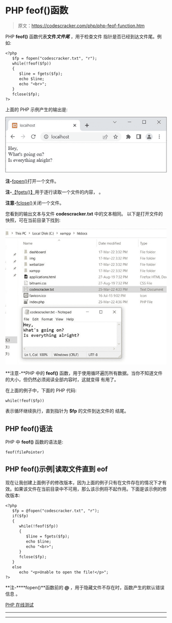 # PHP feof()函数

> 原文：<https://codescracker.com/php/php-feof-function.htm>

PHP **feof()** 函数代表**文件*文件尾*** ，用于检查文件 指针是否已经到达文件尾。例如:

```
<?php
   $fp = fopen("codescracker.txt", "r");
   while(!feof($fp))
   {
      $line = fgets($fp);
      echo $line;
      echo "<br>";
   }
   fclose($fp);
?>
```

上面的 PHP 示例产生的输出是:

![php feof function](img/ccd1e3a263af518b3a41793245b10414.png)

**注-**[fopen()](/php/php-open-file.htm)打开一个文件。

**注-**[【fgets()】](/php/php-fgets-function.htm)用于逐行读取一个文件的内容， 。

**注意-**[fclose()](/php/php-close-file.htm)关闭一个文件。

您看到的输出文本与文件 **codescracker.txt** 中的文本相同。 以下是打开文件的快照，可在当前目录下找到:

![php file end of file example](img/a92e4245b606c08ba1feb8e92fdc49f7.png)

**注意-**PHP 中的 **feof()** 函数，用于使用循环遍历所有数据。当你不知道文件的大小，但仍然必须阅读全部内容时，这就变得 有用了。

在上面的例子中，下面的 PHP 代码:

```
while(!feof($fp))
```

表示循环继续执行，直到指针为 **$fp** 的文件到达文件的 结尾。

## PHP feof()语法

PHP 中 **feof()** 函数的语法是:

```
feof(filePointer)
```

## PHP feof()示例|读取文件直到 eof

现在让我创建上面例子的修改版本，因为上面的例子只有在文件存在的情况下才有效。如果该文件在当前目录中不可用，那么该示例将不起作用。下面是该示例的修改版本:

```
<?php
   $fp = @fopen("codescracker.txt", "r");
   if($fp)
   {
      while(!feof($fp))
      {
         $line = fgets($fp);
         echo $line;
         echo "<br>";
      }
      fclose($fp);
   }
   else
      echo "<p>Unable to open the file!</p>";
?>
```

**注-****fopen()**函数前的 **@** ，用于隐藏文件不存在时，函数产生的默认错误信息 。

[PHP 在线测试](/exam/showtest.php?subid=8)

* * *

* * *